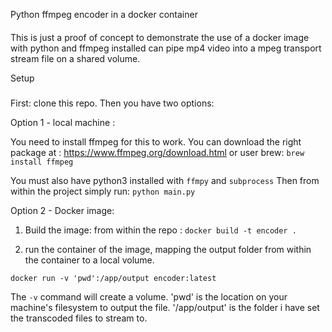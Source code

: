 
Python ffmpeg encoder in a docker container
####

This is just a proof of concept to demonstrate the use of a docker image with python and ffmpeg installed can pipe mp4 video into a mpeg transport stream file on a shared volume.

Setup
#####

First: clone this repo. Then you have two options:

Option 1 - local machine : 

You need to install ffmpeg for this to work. You can download the right package at : https://www.ffmpeg.org/download.html or user brew: 
```brew install ffmpeg```

You must also have python3 installed with `ffmpy` and `subprocess`
Then from within the project simply run: 
  ```python main.py```
  
Option 2 - Docker image: 

1) Build the image:
from within the repo :
```docker build -t encoder .```

2) run the container of the image, mapping the output folder from within the container to a local volume.


```docker run -v 'pwd':/app/output encoder:latest```

The `-v` command will create a volume. 'pwd' is the location on your machine's filesystem to output the file. '/app/output' is the folder i have set the transcoded files to stream to.
